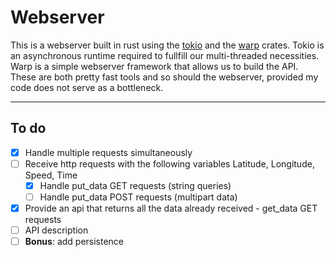 # Webserver

This is a webserver built in rust using the [tokio](https://docs.rs/tokio/latest/tokio/) and the [warp](https://docs.rs/warp/latest/warp/) crates.
Tokio is an asynchronous runtime required to fullfill our multi-threaded necessities.
Warp is a simple webserver framework that allows us to build the API.
These are both pretty fast tools and so should the webserver, provided my code does not serve as a bottleneck.

---

## To do

* [x] Handle multiple requests simultaneously
* [ ] Receive http requests with the following variables Latitude, Longitude, Speed, Time
    * [x] Handle put_data GET requests (string queries)
    * [ ] Handle put_data POST requests (multipart data)
* [x] Provide an api that returns all the data already received - get_data GET requests
* [ ] API description
* [ ] **Bonus**: add persistence

